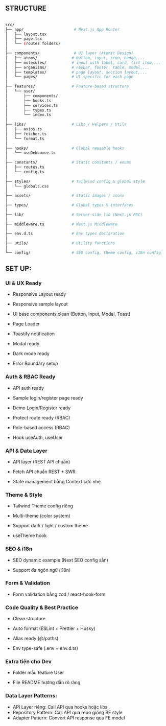 ## STRUCTURE

```bash

src/
├── app/                      # Next.js App Router
│   ├── layout.tsx
│   ├── page.tsx
│   └── (routes folders)
│
├── components/               # UI layer (Atomic Design)
│   ├── atoms/               # button, input, icon, badge,...
│   ├── molecules/           # input with label, card, list item,...
│   ├── organisms/           # navbar, footer, table, modal,...
│   ├── templates/           # page layout, section layout,...
│   └── pages/               # UI specific for each page
│
├── features/                # Feature-based structure
│   └── user/
│       ├── components/
│       ├── hooks.ts
│       ├── services.ts
│       ├── types.ts
│       └── index.ts
│
├── libs/                    # Libs / Helpers / Utils
│   ├── axios.ts
│   ├── fetcher.ts
│   └── format.ts
│
├── hooks/                   # Global reusable hooks
│   └── useDebounce.ts
│
├── constants/               # Static constants / enums
│   ├── routes.ts
│   └── config.ts
│
├── styles/                  # Tailwind config & global style
│   └── globals.css
│
├── assets/                  # Static images / icons
│
├── types/                   # Global types & interfaces
│
├── lib/                     # Server-side lib (Next.js RSC)
│
├── middleware.ts            # Next.js Middleware
│
├── env.d.ts                 # Env types declaration
│
├── utils/                   # Utility functions
│
└── config/                  # SEO config, theme config, i18n config

```

## SET UP:

### UI & UX Ready

- Responsive Layout ready

- Responsive sample layout

- UI base components clean (Button, Input, Modal, Toast)

- Page Loader

- Toastify notification

- Modal ready

- Dark mode ready

- Error Boundary setup

### Auth & RBAC Ready

- API auth ready

- Sample login/register page ready

- Demo Login/Register ready

- Protect route ready (RBAC)

- Role-based access (RBAC)

- Hook useAuth, useUser

### API & Data Layer

- API layer (REST API chuẩn)

- Fetch API chuẩn REST + SWR

- State management bằng Context cực nhẹ

### Theme & Style

- Tailwind Theme config riêng

- Multi-theme (color system)

- Support dark / light / custom theme

- useTheme hook

### SEO & i18n

- SEO dynamic example (Next SEO config sẵn)

- Support đa ngôn ngữ (i18n)

### Form & Validation

- Form validation bằng zod / react-hook-form

### Code Quality & Best Practice

- Clean structure

- Auto format (ESLint + Prettier + Husky)

- Alias ready (@/paths)

- Env type-safe (.env + env.d.ts)

### Extra tiện cho Dev

- Folder mẫu feature User

- File README hướng dẫn rõ ràng

### Data Layer Patterns:

- API Layer riêng: Call API qua hooks hoặc libs
- Repository Pattern: Call API qua repo giống BE style
- Adapter Pattern: Convert API response qua FE model

```

```
